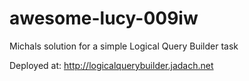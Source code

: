 # awesome-lucy-009iw

Michals solution for a simple Logical Query Builder task

Deployed at: http://logicalquerybuilder.jadach.net
